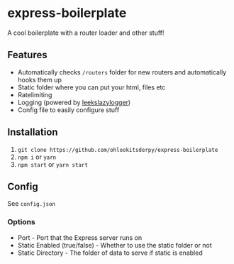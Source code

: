 # express-boilerplate
A cool boilerplate with a router loader and other stuff!

## Features
* Automatically checks ``/routers`` folder for new routers and automatically hooks them up
* Static folder where you can put your html, files etc
* Ratelimiting
* Logging (powered by [leekslazylogger](https://github.com/eartharoid/leekslazylogger))
* Config file to easily configure stuff

## Installation
1. ``git clone https://github.com/ohlookitsderpy/express-boilerplate``
2. ``npm i`` or ``yarn``
3. ``npm start`` or ``yarn start``

## Config
See ``config.json``

### Options
* Port - Port that the Express server runs on
* Static Enabled (true/false) - Whether to use the static folder or not
* Static Directory - The folder of data to serve if static is enabled